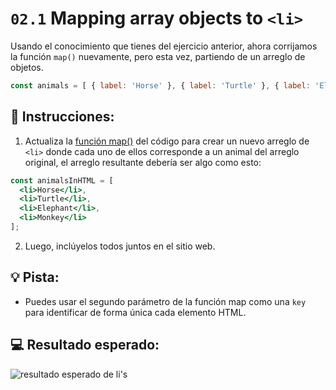 # `02.1` Mapping array objects to `<li>`

Usando el conocimiento que tienes del ejercicio anterior, ahora corrijamos la función `map()` nuevamente, pero esta vez, partiendo de un arreglo de objetos.

```js
const animals = [ { label: 'Horse' }, { label: 'Turtle' }, { label: 'Elephant' }, { label: 'Monkey' } ];
```

## 📝 Instrucciones:

1. Actualiza la [función map()](https://medium.com/poka-techblog/simplify-your-javascript-use-map-reduce-and-filter-bd02c593cc2d) del código para crear un nuevo arreglo de `<li>` donde cada uno de ellos corresponde a un animal del arreglo original, el arreglo resultante debería ser algo como esto:

```jsx
const animalsInHTML = [
  <li>Horse</li>,
  <li>Turtle</li>,
  <li>Elephant</li>,
  <li>Monkey</li>
];
```

2. Luego, inclúyelos todos juntos en el sitio web.

## 💡 Pista:

+ Puedes usar el segundo parámetro de la función map como una `key` para identificar de forma única cada elemento HTML.

## 💻 Resultado esperado:

![resultado esperado de li's](../../.learn/assets/02.1-1.png?raw=true)
